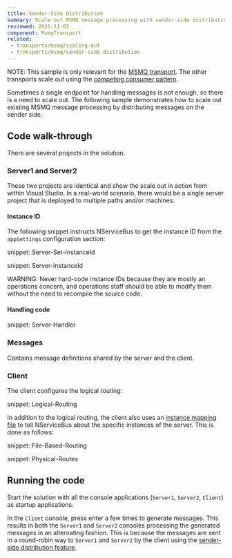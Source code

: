 ```yaml
---
title: Sender-Side Distribution
summary: Scale out MSMQ message processing with sender-side distribution
reviewed: 2021-11-03
component: MsmqTransport
related:
 - transports/msmq/scaling-out
 - transports/msmq/sender-side-distribution
---
```


NOTE: This sample is only relevant for the [MSMQ transport](/transports/msmq/). The other transports scale out using the [competing consumer pattern](/nservicebus/scaling.md#scaling-out-to-multiple-nodes-competing-consumers).

Sometimes a single endpoint for handling messages is not enough, so there is a need to scale out. The following sample demonstrates how to scale out existing MSMQ message processing by distributing messages on the sender side.


## Code walk-through

There are several projects in the solution.


### Server1 and Server2

These two projects are identical and show the scale out in action from within Visual Studio. In a real-world scenario, there would be a single server project that is deployed to multiple paths and/or machines.


#### Instance ID

The following snippet instructs NServiceBus to get the instance ID from the `appSettings` configuration section:

snippet: Server-Set-InstanceId

snippet: Server-InstanceId

WARNING: Never hard-code instance IDs because they are mostly an operations concern, and operations staff should be able to modify them without the need to recompile the source code.


#### Handling code

snippet: Server-Handler


### Messages

Contains message definitions shared by the server and the client.


### Client

The client configures the logical routing:

snippet: Logical-Routing

In addition to the logical routing, the client also uses an [instance mapping file](/transports/msmq/routing.md) to tell NServiceBus about the specific instances of the server. This is done as follows:

snippet: File-Based-Routing

snippet: Physical-Routes


## Running the code

Start the solution with all the console applications (`Server1`, `Server2`, `Client`) as startup applications.

In the `Client` console, press enter a few times to generate messages. This results in both the `Server1` and `Server2` consoles processing the generated messages in an alternating fashion. This is because the messages are sent in a round-robin way to `Server1` and `Server2` by the client using the [sender-side distribution feature](/transports/msmq/sender-side-distribution.md).

